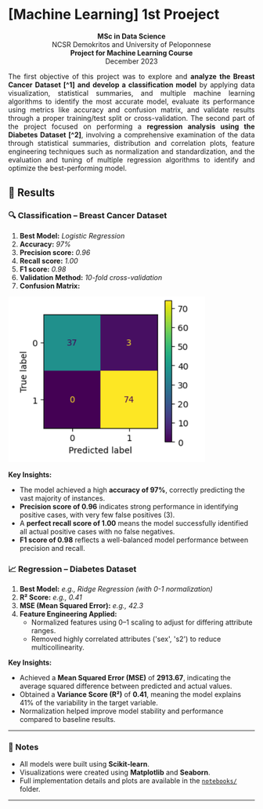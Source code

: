 # [Machine Learning] 1st Proeject

<p align="center">
    <b>MSc in Data Science</b> <br>
    NCSR Demokritos and University of Peloponnese <br>
    <b>Project for Machine Learning Course</b> <br>
    December 2023
</p>

<p align="justify"> The first objective of this project was to explore and <b>analyze the Breast Cancer Dataset [^1] and develop a classification model</b> by applying data visualization, statistical summaries, and multiple machine learning algorithms to identify the most accurate model, evaluate its performance using metrics like accuracy and confusion matrix, and validate results through a proper training/test split or cross-validation. The second part of the project focused on performing a <b>regression analysis using the Diabetes Dataset [^2]</b>, involving a comprehensive examination of the data through statistical summaries, distribution and correlation plots, feature engineering techniques such as normalization and standardization, and the evaluation and tuning of multiple regression algorithms to identify and optimize the best-performing model. </p>

## 🧪 Results

### 🔍 Classification – Breast Cancer Dataset
1. **Best Model:** _Logistic Regression_  
2. **Accuracy:** _97%_  
3. **Precision score:** _0.96_    
4. **Recall score:** _1.00_  
5. **F1 score:** _0.98_  
6. **Validation Method:** _10-fold cross-validation_  
7. **Confusion Matrix:**

![](./images/cm_breast_cancer.png)

**Key Insights:**
- The model achieved a high **accuracy of 97%**, correctly predicting the vast majority of instances.
- **Precision score of 0.96** indicates strong performance in identifying positive cases, with very few false positives (3).
- A **perfect recall score of 1.00** means the model successfully identified all actual positive cases with no false negatives.
- **F1 score of 0.98** reflects a well-balanced model performance between precision and recall.


### 📈 Regression – Diabetes Dataset
1. **Best Model:** _e.g., Ridge Regression (with 0-1 normalization)_
2. **R² Score:** _e.g., 0.41_
3. **MSE (Mean Squared Error):** _e.g., 42.3_
4. **Feature Engineering Applied:**
   - Normalized features using 0–1 scaling to adjust for differing attribute ranges.
   - Removed highly correlated attributes ('sex', 's2') to reduce multicollinearity.  

**Key Insights:**
   - Achieved a **Mean Squared Error (MSE)** of **2913.67**, indicating the average squared difference between predicted and actual values.
   - Obtained a **Variance Score (R²)** of **0.41**, meaning the model explains 41% of the variability in the target variable.
   - Normalization helped improve model stability and performance compared to baseline results.

---

### 📌 Notes
- All models were built using **Scikit-learn**.
- Visualizations were created using **Matplotlib** and **Seaborn**.
- Full implementation details and plots are available in the [`notebooks/`](./notebooks/) folder.

---

[^1]: [Breast Cancer Database](https://archive.ics.uci.edu/dataset/17/breast+cancer+wisconsin+diagnostic)
[^2]: [Diabetes Database](https://www4.stat.ncsu.edu/~boos/var.select/diabetes.html)
